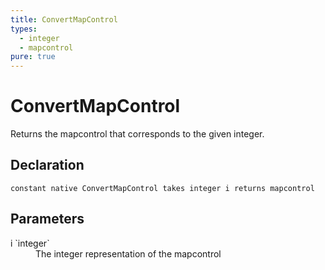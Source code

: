 ```yaml
---
title: ConvertMapControl
types:
  - integer
  - mapcontrol
pure: true
---
```


# ConvertMapControl
Returns the mapcontrol that corresponds to the given integer.

## Declaration

```
constant native ConvertMapControl takes integer i returns mapcontrol
```

## Parameters
<dl>
  <dt>i `integer`</dt>
  <dd>The integer representation of the mapcontrol</dd>
</dl>